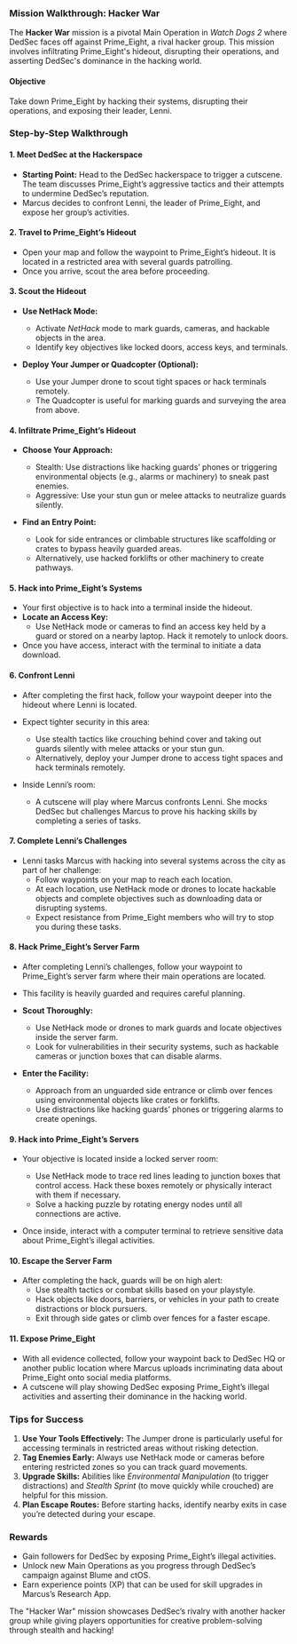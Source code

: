 ### **Mission Walkthrough: Hacker War**

The **Hacker War** mission is a pivotal Main Operation in *Watch Dogs 2* where DedSec faces off against Prime_Eight, a rival hacker group. This mission involves infiltrating Prime_Eight's hideout, disrupting their operations, and asserting DedSec's dominance in the hacking world.

#### **Objective**
Take down Prime_Eight by hacking their systems, disrupting their operations, and exposing their leader, Lenni.

### **Step-by-Step Walkthrough**

#### **1. Meet DedSec at the Hackerspace**
- **Starting Point:** Head to the DedSec hackerspace to trigger a cutscene. The team discusses Prime_Eight’s aggressive tactics and their attempts to undermine DedSec’s reputation.
- Marcus decides to confront Lenni, the leader of Prime_Eight, and expose her group’s activities.

#### **2. Travel to Prime_Eight’s Hideout**
- Open your map and follow the waypoint to Prime_Eight’s hideout. It is located in a restricted area with several guards patrolling.
- Once you arrive, scout the area before proceeding.

#### **3. Scout the Hideout**
- **Use NetHack Mode:**  
  - Activate *NetHack* mode to mark guards, cameras, and hackable objects in the area.
  - Identify key objectives like locked doors, access keys, and terminals.

- **Deploy Your Jumper or Quadcopter (Optional):**  
  - Use your Jumper drone to scout tight spaces or hack terminals remotely.
  - The Quadcopter is useful for marking guards and surveying the area from above.

#### **4. Infiltrate Prime_Eight’s Hideout**
- **Choose Your Approach:**  
  - Stealth: Use distractions like hacking guards’ phones or triggering environmental objects (e.g., alarms or machinery) to sneak past enemies.
  - Aggressive: Use your stun gun or melee attacks to neutralize guards silently.

- **Find an Entry Point:**  
  - Look for side entrances or climbable structures like scaffolding or crates to bypass heavily guarded areas.
  - Alternatively, use hacked forklifts or other machinery to create pathways.

#### **5. Hack into Prime_Eight’s Systems**
- Your first objective is to hack into a terminal inside the hideout.
- **Locate an Access Key:**  
  - Use NetHack mode or cameras to find an access key held by a guard or stored on a nearby laptop. Hack it remotely to unlock doors.
- Once you have access, interact with the terminal to initiate a data download.

#### **6. Confront Lenni**
- After completing the first hack, follow your waypoint deeper into the hideout where Lenni is located.
- Expect tighter security in this area:
  - Use stealth tactics like crouching behind cover and taking out guards silently with melee attacks or your stun gun.
  - Alternatively, deploy your Jumper drone to access tight spaces and hack terminals remotely.

- Inside Lenni’s room:
  - A cutscene will play where Marcus confronts Lenni. She mocks DedSec but challenges Marcus to prove his hacking skills by completing a series of tasks.

#### **7. Complete Lenni’s Challenges**
- Lenni tasks Marcus with hacking into several systems across the city as part of her challenge:
  - Follow waypoints on your map to reach each location.
  - At each location, use NetHack mode or drones to locate hackable objects and complete objectives such as downloading data or disrupting systems.
  - Expect resistance from Prime_Eight members who will try to stop you during these tasks.

#### **8. Hack Prime_Eight’s Server Farm**
- After completing Lenni’s challenges, follow your waypoint to Prime_Eight’s server farm where their main operations are located.
- This facility is heavily guarded and requires careful planning.

- **Scout Thoroughly:**  
  - Use NetHack mode or drones to mark guards and locate objectives inside the server farm.
  - Look for vulnerabilities in their security systems, such as hackable cameras or junction boxes that can disable alarms.

- **Enter the Facility:**  
  - Approach from an unguarded side entrance or climb over fences using environmental objects like crates or forklifts.
  - Use distractions like hacking guards’ phones or triggering alarms to create openings.

#### **9. Hack into Prime_Eight’s Servers**
- Your objective is located inside a locked server room:
  - Use NetHack mode to trace red lines leading to junction boxes that control access. Hack these boxes remotely or physically interact with them if necessary.
  - Solve a hacking puzzle by rotating energy nodes until all connections are active.
  
- Once inside, interact with a computer terminal to retrieve sensitive data about Prime_Eight’s illegal activities.

#### **10. Escape the Server Farm**
- After completing the hack, guards will be on high alert:
  - Use stealth tactics or combat skills based on your playstyle.
  - Hack objects like doors, barriers, or vehicles in your path to create distractions or block pursuers.
  - Exit through side gates or climb over fences for a faster escape.

#### **11. Expose Prime_Eight**
- With all evidence collected, follow your waypoint back to DedSec HQ or another public location where Marcus uploads incriminating data about Prime_Eight onto social media platforms.
- A cutscene will play showing DedSec exposing Prime_Eight’s illegal activities and asserting their dominance in the hacking world.

### **Tips for Success**
1. **Use Your Tools Effectively:** The Jumper drone is particularly useful for accessing terminals in restricted areas without risking detection.
2. **Tag Enemies Early:** Always use NetHack mode or cameras before entering restricted zones so you can track guard movements.
3. **Upgrade Skills:** Abilities like *Environmental Manipulation* (to trigger distractions) and *Stealth Sprint* (to move quickly while crouched) are helpful for this mission.
4. **Plan Escape Routes:** Before starting hacks, identify nearby exits in case you’re detected during your escape.

### **Rewards**
- Gain followers for DedSec by exposing Prime_Eight’s illegal activities.
- Unlock new Main Operations as you progress through DedSec’s campaign against Blume and ctOS.
- Earn experience points (XP) that can be used for skill upgrades in Marcus’s Research App.

The "Hacker War" mission showcases DedSec’s rivalry with another hacker group while giving players opportunities for creative problem-solving through stealth and hacking!